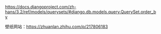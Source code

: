 https://docs.djangoproject.com/zh-hans/3.2/ref/models/querysets/#django.db.models.query.QuerySet.order_by

壁纸网站：https://zhuanlan.zhihu.com/p/217806183
